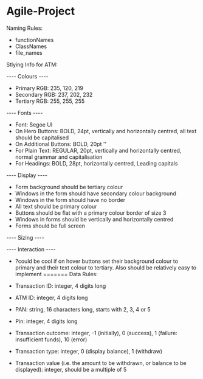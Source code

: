# Agile-Project

Naming Rules:

 - functionNames
 - ClassNames
 - file_names


Stlying Info for ATM:

---- Colours ----

- Primary RGB: 235, 120, 219
- Secondary RGB: 237, 202, 232
- Tertiary RGB: 255, 255, 255

---- Fonts ----

- Font: Segoe UI
- On Hero Buttons: BOLD, 24pt, vertically and horizontally centred, all text should be capitalised
- On Additional Buttons: BOLD, 20pt ''
- For Plain Text: REGULAR, 20pt, vertically and horizontally centred, normal grammar and capitalisation
- For Headings: BOLD, 28pt, horizontally centred, Leading capitals 

---- Display ----

- Form background should be tertiary colour
- Windows in the form should have secondary colour background
- Windows in the form should have no border
- All text should be primary colour
- Buttons should be flat with a primary colour border of size 3
- Windows in forms should be vertically and horizontally centred
- Forms should be full screen

---- Sizing ----


---- Interaction ----

- ?could be cool if on hover buttons set their background colour to primary and their text colour to tertiary. Also should be relatively easy to implement
=======
Data Rules:

 - Transaction ID: integer, 4 digits long
 - ATM ID: integer, 4 digits long
 - PAN: string, 16 characters long, starts with 2, 3, 4 or 5
 - Pin: integer, 4 digits long
 - Transaction outcome: integer, -1 (initially), 0 (success), 1 (failure: insufficient funds), 10 (error)
 - Transaction type: integer, 0 (display balance), 1 (withdraw)
 - Transaction value (i.e. the amount to be withdrawn, or balance to be displayed): integer, should be a multiple of 5
